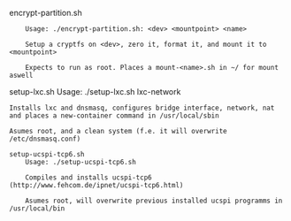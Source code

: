 encrypt-partition.sh
```
	Usage: ./encrypt-partition.sh: <dev> <mountpoint> <name>
	
	Setup a cryptfs on <dev>, zero it, format it, and mount it to <mountpoint>

	Expects to run as root. Places a mount-<name>.sh in ~/ for mount aswell
```
setup-lxc.sh
	Usage: ./setup-lxc.sh lxc-network
	
	Installs lxc and dnsmasq, configures bridge interface, network, nat
	and places a new-container command in /usr/local/sbin

	Asumes root, and a clean system (f.e. it will overwrite /etc/dnsmasq.conf)
```
setup-ucspi-tcp6.sh
	Usage: ./setup-ucspi-tcp6.sh

	Compiles and installs ucspi-tcp6 (http://www.fehcom.de/ipnet/ucspi-tcp6.html)

	Asumes root, will overwrite previous installed ucspi programms in /usr/local/bin
```

